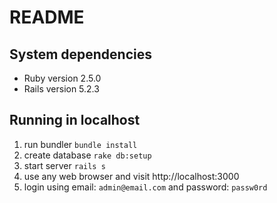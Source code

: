 # README

## System dependencies

* Ruby version 2.5.0
* Rails version 5.2.3

## Running in localhost

1. run bundler `bundle install`
2. create database `rake db:setup`
3. start server `rails s`
4. use any web browser and visit http://localhost:3000
4. login using email: `admin@email.com` and password: `passw0rd`